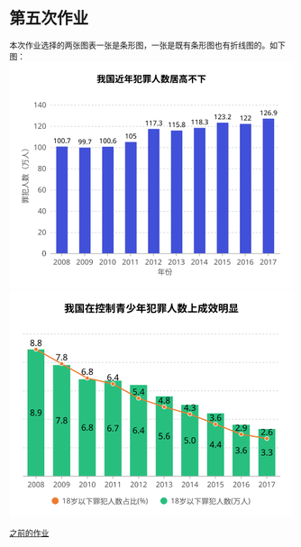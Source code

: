 # 第五次作业

  本次作业选择的两张图表一张是条形图，一张是既有条形图也有折线图的。如下图：
  <img src="pictures/hw51.svg" width="600">
  <img src="pictures/hw52.svg" width="600">
  


[之前的作业](https://github.com/cheerupyxolive/keshihuazuoye/blob/master/previoushw.md)

